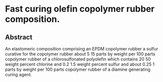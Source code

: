 # Fast curing olefin copolymer rubber composition.

## Abstract
An elastomeric composition comprising an EPDM copolymer rubber a sulfur curative for the copolymer rubber about 5 15 parts by weight per 100 parts copolymer rubber of a chlorosulfonated polyolefin which contains 20 50 weight percent chlorine and 0.2 1.5 weight percent sulfur and about 0.25 1 parts by weight per 100 parts copolymer rubber of a diamine generating curing agent.